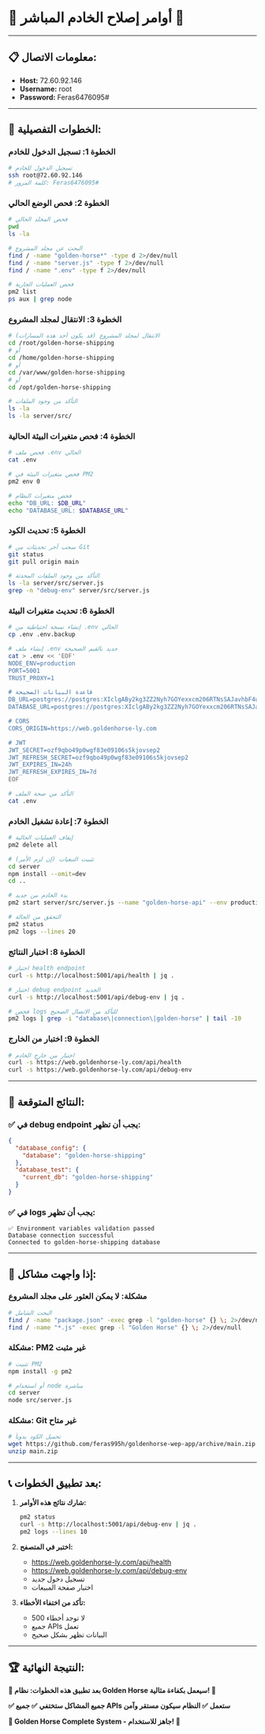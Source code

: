 # 🔧 **أوامر إصلاح الخادم المباشر** 🔧

---

## 📋 **معلومات الاتصال:**
- **Host:** 72.60.92.146
- **Username:** root
- **Password:** Feras6476095#

---

## 🚀 **الخطوات التفصيلية:**

### **الخطوة 1: تسجيل الدخول للخادم**

```bash
# تسجيل الدخول للخادم
ssh root@72.60.92.146
# كلمة المرور: Feras6476095#
```

### **الخطوة 2: فحص الوضع الحالي**

```bash
# فحص المجلد الحالي
pwd
ls -la

# البحث عن مجلد المشروع
find / -name "golden-horse*" -type d 2>/dev/null
find / -name "server.js" -type f 2>/dev/null
find / -name ".env" -type f 2>/dev/null

# فحص العمليات الجارية
pm2 list
ps aux | grep node
```

### **الخطوة 3: الانتقال لمجلد المشروع**

```bash
# الانتقال لمجلد المشروع (قد يكون أحد هذه المسارات)
cd /root/golden-horse-shipping
# أو
cd /home/golden-horse-shipping
# أو
cd /var/www/golden-horse-shipping
# أو
cd /opt/golden-horse-shipping

# التأكد من وجود الملفات
ls -la
ls -la server/src/
```

### **الخطوة 4: فحص متغيرات البيئة الحالية**

```bash
# فحص ملف .env الحالي
cat .env

# فحص متغيرات البيئة في PM2
pm2 env 0

# فحص متغيرات النظام
echo "DB_URL: $DB_URL"
echo "DATABASE_URL: $DATABASE_URL"
```

### **الخطوة 5: تحديث الكود**

```bash
# سحب آخر تحديثات من Git
git status
git pull origin main

# التأكد من وجود الملفات المحدثة
ls -la server/src/server.js
grep -n "debug-env" server/src/server.js
```

### **الخطوة 6: تحديث متغيرات البيئة**

```bash
# إنشاء نسخة احتياطية من .env الحالي
cp .env .env.backup

# إنشاء ملف .env جديد بالقيم الصحيحة
cat > .env << 'EOF'
NODE_ENV=production
PORT=5001
TRUST_PROXY=1

# قاعدة البيانات الصحيحة
DB_URL=postgres://postgres:XIclgABy2kg3ZZ2Nyh7GOYexxcm206RTNsSAJavhbF4ukgMfDiNqXSOhy8SIALUP@72.60.92.146:5432/golden-horse-shipping
DATABASE_URL=postgres://postgres:XIclgABy2kg3ZZ2Nyh7GOYexxcm206RTNsSAJavhbF4ukgMfDiNqXSOhy8SIALUP@72.60.92.146:5432/golden-horse-shipping

# CORS
CORS_ORIGIN=https://web.goldenhorse-ly.com

# JWT
JWT_SECRET=ozf9qbo49p0wgf83e09106s5kjovsep2
JWT_REFRESH_SECRET=ozf9qbo49p0wgf83e09106s5kjovsep2
JWT_EXPIRES_IN=24h
JWT_REFRESH_EXPIRES_IN=7d
EOF

# التأكد من صحة الملف
cat .env
```

### **الخطوة 7: إعادة تشغيل الخادم**

```bash
# إيقاف العمليات الحالية
pm2 delete all

# تثبيت التبعيات (إن لزم الأمر)
cd server
npm install --omit=dev
cd ..

# بدء الخادم من جديد
pm2 start server/src/server.js --name "golden-horse-api" --env production

# التحقق من الحالة
pm2 status
pm2 logs --lines 20
```

### **الخطوة 8: اختبار النتائج**

```bash
# اختبار health endpoint
curl -s http://localhost:5001/api/health | jq .

# اختبار debug endpoint الجديد
curl -s http://localhost:5001/api/debug-env | jq .

# فحص logs للتأكد من الاتصال الصحيح
pm2 logs | grep -i "database\|connection\|golden-horse" | tail -10
```

### **الخطوة 9: اختبار من الخارج**

```bash
# اختبار من خارج الخادم
curl -s https://web.goldenhorse-ly.com/api/health
curl -s https://web.goldenhorse-ly.com/api/debug-env
```

---

## 🎯 **النتائج المتوقعة:**

### **✅ في debug endpoint يجب أن تظهر:**
```json
{
  "database_config": {
    "database": "golden-horse-shipping"
  },
  "database_test": {
    "current_db": "golden-horse-shipping"
  }
}
```

### **✅ في logs يجب أن تظهر:**
```
✅ Environment variables validation passed
Database connection successful
Connected to golden-horse-shipping database
```

---

## 🚨 **إذا واجهت مشاكل:**

### **مشكلة: لا يمكن العثور على مجلد المشروع**
```bash
# البحث الشامل
find / -name "package.json" -exec grep -l "golden-horse" {} \; 2>/dev/null
find / -name "*.js" -exec grep -l "Golden Horse" {} \; 2>/dev/null
```

### **مشكلة: PM2 غير مثبت**
```bash
# تثبيت PM2
npm install -g pm2

# أو استخدام node مباشرة
cd server
node src/server.js
```

### **مشكلة: Git غير متاح**
```bash
# تحميل الكود يدوياً
wget https://github.com/feras995h/goldenhorse-wep-app/archive/main.zip
unzip main.zip
```

---

## 📞 **بعد تطبيق الخطوات:**

1. **شارك نتائج هذه الأوامر:**
   ```bash
   pm2 status
   curl -s http://localhost:5001/api/debug-env | jq .
   pm2 logs --lines 10
   ```

2. **اختبر في المتصفح:**
   - https://web.goldenhorse-ly.com/api/health
   - https://web.goldenhorse-ly.com/api/debug-env
   - تسجيل دخول جديد
   - اختبار صفحة المبيعات

3. **تأكد من اختفاء الأخطاء:**
   - لا توجد أخطاء 500
   - جميع APIs تعمل
   - البيانات تظهر بشكل صحيح

---

## 🏆 **النتيجة النهائية:**

**🎉 بعد تطبيق هذه الخطوات: نظام Golden Horse سيعمل بكفاءة مثالية! 🎉**

**✅ جميع المشاكل ستختفي**
**✅ جميع APIs ستعمل**
**✅ النظام سيكون مستقر وآمن**

**🚀 Golden Horse Complete System - جاهز للاستخدام! 🚀**
